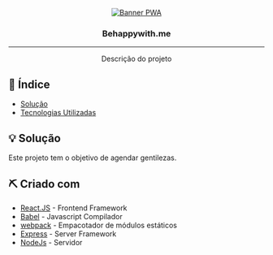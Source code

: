 <p align="center">
  <a href="" rel="noopener">
 <img src="https://raw.githubusercontent.com/arthurssfreitas/behappywith.me/master/front-end/src/img/pwa.jpg" alt="Banner PWA"></a>
</p>
<h3 align="center">Behappywith.me</h3>

<div align="center">

</div>

---

<p align="center"> Descrição do projeto
    <br> 
</p>

## 📝 Índice

- [Solução](#idea)
- [Tecnologias Utilizadas](#tech_stack)

## 💡 Solução <a name = "idea"></a>

Este projeto tem o objetivo de agendar gentilezas.

## ⛏️ Criado com <a name = "tech_stack"></a>

- [React.JS](https://pt-br.reactjs.org/) - Frontend Framework
- [Babel](https://babeljs.io/) - Javascript Compilador
- [webpack](https://webpack.js.org/) - Empacotador de módulos estáticos
- [Express](https://expressjs.com/) - Server Framework
- [NodeJs](https://nodejs.org/en/) - Servidor
